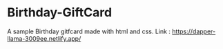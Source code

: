 # Birthday-GiftCard

A sample Birthday gitfcard made with html and css.
Link : https://dapper-llama-3009ee.netlify.app/
